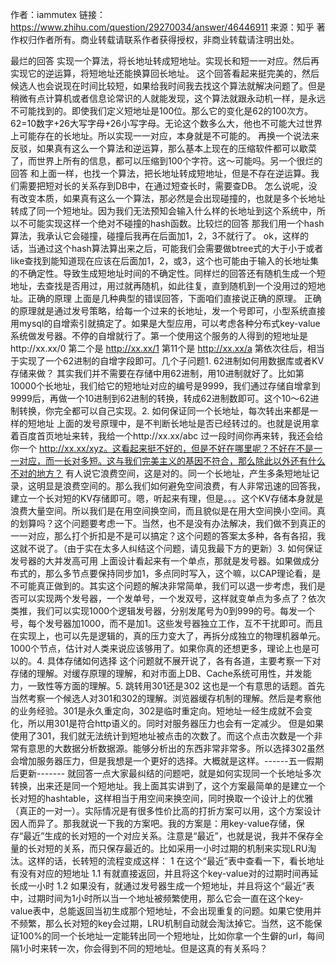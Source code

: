 作者：iammutex
链接：https://www.zhihu.com/question/29270034/answer/46446911
来源：知乎
著作权归作者所有。商业转载请联系作者获得授权，非商业转载请注明出处。

最烂的回答 实现一个算法，将长地址转成短地址。实现长和短一一对应。然后再实现它的逆运算，将短地址还能换算回长地址。
这个回答看起来挺完美的，然后候选人也会说现在时间比较短，如果给我时间我去找这个算法就解决问题了。但是稍微有点计算机或者信息论常识的人就能发现，这个算法就跟永动机一样，是永远不可能找到的。即使我们定义短地址是100位。那么它的变化是62的100次方。62=10数字+26大写字母+26小写字母。无论这个数多么大，他也不可能大过世界上可能存在的长地址。所以实现一一对应，本身就是不可能的。
再换一个说法来反驳，如果真有这么一个算法和逆运算，那么基本上现在的压缩软件都可以歇菜了，而世界上所有的信息，都可以压缩到100个字符。这～可能吗。另一个很烂的回答 和上面一样，也找一个算法，把长地址转成短地址，但是不存在逆运算。我们需要把短对长的关系存到DB中，在通过短查长时，需要查DB。
怎么说呢，没有改变本质，如果真有这么一个算法，那必然是会出现碰撞的，也就是多个长地址转成了同一个短地址。因为我们无法预知会输入什么样的长地址到这个系统中，所以不可能实现这样一个绝对不碰撞的hash函数。比较烂的回答 那我们用一个hash算法，我承认它会碰撞，碰撞后我再在后面加1，2，3不就行了。
ok，这样的话，当通过这个hash算法算出来之后，可能我们会需要做btree式的大于小于或者like查找到能知道现在应该在后面加1，2，或3，这个也可能由于输入的长地址集的不确定性。导致生成短地址时间的不确定性。同样烂的回答还有随机生成一个短地址，去查找是否用过，用过就再随机，如此往复，直到随机到一个没用过的短地址。正确的原理
上面是几种典型的错误回答，下面咱们直接说正确的原理。
正确的原理就是通过发号策略，给每一个过来的长地址，发一个号即可，小型系统直接用mysql的自增索引就搞定了。如果是大型应用，可以考虑各种分布式key-value系统做发号器。不停的自增就行了。第一个使用这个服务的人得到的短地址是http://xx.xx/0 第二个是 http://xx.xx/1 第11个是 http://xx.xx/a 第依次往后，相当于实现了一个62进制的自增字段即可。几个子问题1. 62进制如何用数据库或者KV存储来做？
其实我们并不需要在存储中用62进制，用10进制就好了。比如第10000个长地址，我们给它的短地址对应的编号是9999，我们通过存储自增拿到9999后，再做一个10进制到62进制的转换，转成62进制数即可。这个10～62进制转换，你完全都可以自己实现。2. 如何保证同一个长地址，每次转出来都是一样的短地址
上面的发号原理中，是不判断长地址是否已经转过的。也就是说用拿着百度首页地址来转，我给一个http://xx.xx/abc 过一段时间你再来转，我还会给你一个 http://xx.xx/xyz。这看起来挺不好的，但是不好在哪里呢？不好在不是一一对应，而一长对多短。这与我们完美主义的基因不符合，那么除此以外还有什么不对的地方？
有人说它浪费空间，这是对的。同一个长地址，产生多条短地址记录，这明显是浪费空间的。那么我们如何避免空间浪费，有人非常迅速的回答我，建立一个长对短的KV存储即可。嗯，听起来有理，但是。。。这个KV存储本身就是浪费大量空间。所以我们是在用空间换空间，而且貌似是在用大空间换小空间。真的划算吗？这个问题要考虑一下。当然，也不是没有办法解决，我们做不到真正的一一对应，那么打个折扣是不是可以搞定？这个问题的答案太多种，各有各招，我这就不说了。（由于实在太多人纠结这个问题，请见我最下方的更新）3. 如何保证发号器的大并发高可用
上面设计看起来有一个单点，那就是发号器。如果做成分布式的，那么多节点要保持同步加1，多点同时写入，这个嘛，以CAP理论看，是不可能真正做到的。其实这个问题的解决非常简单，我们可以退一步考虑，我们是否可以实现两个发号器，一个发单号，一个发双号，这样就变单点为多点了？依次类推，我们可以实现1000个逻辑发号器，分别发尾号为0到999的号。每发一个号，每个发号器加1000，而不是加1。这些发号器独立工作，互不干扰即可。而且在实现上，也可以先是逻辑的，真的压力变大了，再拆分成独立的物理机器单元。1000个节点，估计对人类来说应该够用了。如果你真的还想更多，理论上也是可以的。4. 具体存储如何选择
这个问题就不展开说了，各有各道，主要考察一下对存储的理解。对缓存原理的理解，和对市面上DB、Cache系统可用性，并发能力，一致性等方面的理解。5. 跳转用301还是302
这也是一个有意思的话题。首先当然考察一个候选人对301和302的理解。浏览器缓存机制的理解。然后是考察他的业务经验。301是永久重定向，302是临时重定向。短地址一经生成就不会变化，所以用301是符合http语义的。同时对服务器压力也会有一定减少。
但是如果使用了301，我们就无法统计到短地址被点击的次数了。而这个点击次数是一个非常有意思的大数据分析数据源。能够分析出的东西非常非常多。所以选择302虽然会增加服务器压力，但是我想是一个更好的选择。大概就是这样。------五一假期后更新-------
就回答一点大家最纠结的问题吧，就是如何实现同一个长地址多次转换，出来还是同一个短地址。我上面其实讲到了，这个方案最简单的是建立一个长对短的hashtable，这样相当于用空间来换空间，同时换取一个设计上的优雅（真正的一对一）。实际情况是有很多性价比高的打折方案可以用，这个方案设计因人而异了。那我就说一下我的方案吧。我的方案是：用key-value存储，保存“最近”生成的长对短的一个对应关系。注意是“最近”，也就是说，我并不保存全量的长对短的关系，而只保存最近的。比如采用一小时过期的机制来实现LRU淘汰。这样的话，长转短的流程变成这样：
1 在这个“最近”表中查看一下，看长地址有没有对应的短地址
1.1 有就直接返回，并且将这个key-value对的过期时间再延长成一小时
1.2 如果没有，就通过发号器生成一个短地址，并且将这个“最近”表中，过期时间为1小时所以当一个地址被频繁使用，那么它会一直在这个key-value表中，总能返回当初生成那个短地址，不会出现重复的问题。如果它使用并不频繁，那么长对短的key会过期，LRU机制自动就会淘汰掉它。当然，这不能保证100%的同一个长地址一定能转出同一个短地址，比如你拿一个生僻的url，每间隔1小时来转一次，你会得到不同的短地址。但是这真的有关系吗？